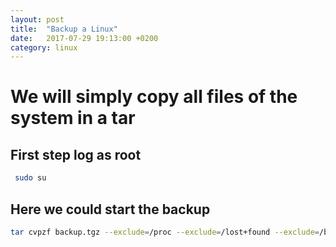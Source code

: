 ```yaml
---
layout: post
title:  "Backup a Linux"
date:   2017-07-29 19:13:00 +0200
category: linux
---
```

# We will simply copy all files of the system in a tar
## First step log as root
```bash
 sudo su
 ``` 
## Here we could start the backup
```bash
tar cvpzf backup.tgz --exclude=/proc --exclude=/lost+found --exclude=/backup.tgz --exclude=/mnt --exclude=/sys --exclude=/media --exclude=~/Videos  /
```
